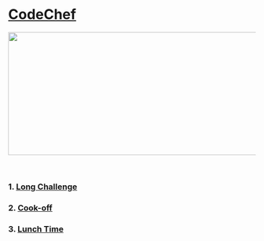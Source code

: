 # [CodeChef](https://www.codechef.com/)
<p align="center">
    <img width="1000" height="250" src="https://github.com/AkashSingh3031/The-Complete-FAANG-Preparation/blob/master/images/CodeChef-1.png">
</p><br>

### 1. [Long Challenge](https://www.codechef.com/contests/?itm_medium=navmenu&itm_campaign=allcontests#past-contests)

### 2. [Cook-off](https://www.codechef.com/contests/?itm_medium=navmenu&itm_campaign=allcontests#past-contests)

### 3. [Lunch Time](https://www.codechef.com/contests/?itm_medium=navmenu&itm_campaign=allcontests#past-contests)
